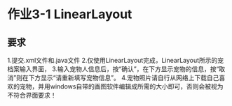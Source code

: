 # 作业3-1 LinearLayout
## 要求
1.提交.xml文件和.java文件
2.仅使用LinearLayout完成，LinearLayout所示的宠档案输入界面，
3.输入宠物人信息后，按“确认”，在下方显示宠物的信息，按“取消”则在下方显示“请重新填写宠物信息”。
4.宠物照片请自行从网络上下载自己喜欢的宠物，并用windows自带的画图软件编辑成所需的大小即可，否则会被视为不符合界面要求！